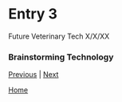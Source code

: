 # Entry 3
Future Veterinary Tech X/X/XX

### Brainstorming Technology




[Previous](entry02.md) | [Next](entry04.md)

[Home](../README.md)
